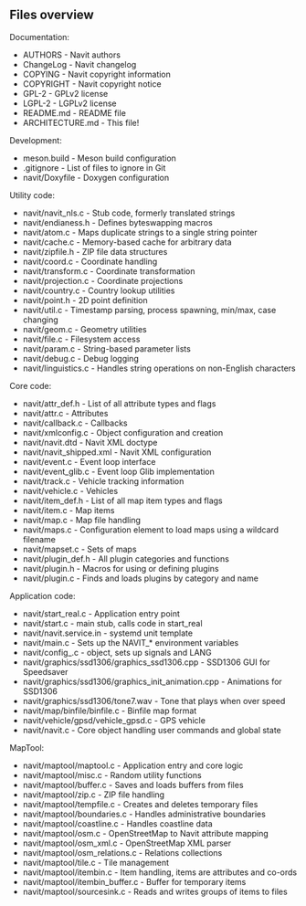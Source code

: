 ## Files overview ###

Documentation:

- AUTHORS - Navit authors
- ChangeLog - Navit changelog
- COPYING - Navit copyright information
- COPYRIGHT - Navit copyright notice
- GPL-2 - GPLv2 license
- LGPL-2 - LGPLv2 license
- README.md - README file
- ARCHITECTURE.md - This file!

Development:

- meson.build - Meson build configuration
- .gitignore - List of files to ignore in Git
- navit/Doxyfile - Doxygen configuration

Utility code:

- navit/navit_nls.c - Stub code, formerly translated strings
- navit/endianess.h - Defines byteswapping macros
- navit/atom.c - Maps duplicate strings to a single string pointer
- navit/cache.c - Memory-based cache for arbitrary data
- navit/zipfile.h - ZIP file data structures
- navit/coord.c - Coordinate handling
- navit/transform.c - Coordinate transformation
- navit/projection.c - Coordinate projections
- navit/country.c - Country lookup utilities
- navit/point.h - 2D point definition
- navit/util.c - Timestamp parsing, process spawning, min/max, case changing
- navit/geom.c - Geometry utilities
- navit/file.c - Filesystem access
- navit/param.c - String-based parameter lists
- navit/debug.c - Debug logging
- navit/linguistics.c - Handles string operations on non-English characters

Core code:

- navit/attr_def.h - List of all attribute types and flags
- navit/attr.c - Attributes
- navit/callback.c - Callbacks
- navit/xmlconfig.c - Object configuration and creation
- navit/navit.dtd - Navit XML doctype
- navit/navit_shipped.xml - Navit XML configuration
- navit/event.c - Event loop interface
- navit/event_glib.c - Event loop Glib implementation
- navit/track.c - Vehicle tracking information
- navit/vehicle.c - Vehicles
- navit/item_def.h - List of all map item types and flags
- navit/item.c - Map items
- navit/map.c - Map file handling
- navit/maps.c - Configuration element to load maps using a wildcard filename
- navit/mapset.c - Sets of maps
- navit/plugin_def.h - All plugin categories and functions
- navit/plugin.h - Macros for using or defining plugins
- navit/plugin.c - Finds and loads plugins by category and name

Application code:

- navit/start_real.c - Application entry point
- navit/start.c - main stub, calls code in start_real
- navit/navit.service.in - systemd unit template
- navit/main.c - Sets up the NAVIT_* environment variables
- navit/config_.c - <config> object, sets up signals and LANG
- navit/graphics/ssd1306/graphics_ssd1306.cpp - SSD1306 GUI for Speedsaver
- navit/graphics/ssd1306/graphics_init_animation.cpp - Animations for SSD1306
- navit/graphics/ssd1306/tone7.wav - Tone that plays when over speed
- navit/map/binfile/binfile.c - Binfile map format
- navit/vehicle/gpsd/vehicle_gpsd.c - GPS vehicle
- navit/navit.c - Core object handling user commands and global state

MapTool:

- navit/maptool/maptool.c - Application entry and core logic
- navit/maptool/misc.c - Random utility functions
- navit/maptool/buffer.c - Saves and loads buffers from files
- navit/maptool/zip.c - ZIP file handling
- navit/maptool/tempfile.c - Creates and deletes temporary files
- navit/maptool/boundaries.c - Handles administrative boundaries
- navit/maptool/coastline.c - Handles coastline data
- navit/maptool/osm.c - OpenStreetMap to Navit attribute mapping
- navit/maptool/osm_xml.c - OpenStreetMap XML parser
- navit/maptool/osm_relations.c - Relations collections
- navit/maptool/tile.c - Tile management
- navit/maptool/itembin.c - Item handling, items are attributes and co-ords
- navit/maptool/itembin_buffer.c - Buffer for temporary items
- navit/maptool/sourcesink.c - Reads and writes groups of items to files
